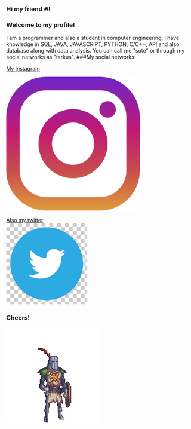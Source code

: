 ### Hi my friend 🔥!                                                                                                                                         
### Welcome to my profile! 
I am a programmer and also a student in computer engineering, I have knowledge in SQL, JAVA, JAVASCRIPT, PYTHON, C/C++, API and also database along with data analysis. You can call me "sote" or through my social networks as "tarkus".
###My social networks:

[My instagram](https://www.instagram.com/_iggy277/) 

![](174855(1).png)

[Also my twitter](https://twitter.com/sote343)      
![](twitter.png)

### Cheers!

![](solaire.gif)

